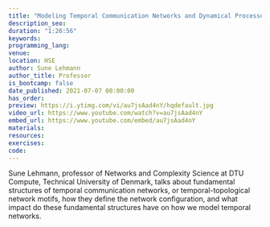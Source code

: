 ```yaml
---
title: "Modeling Temporal Communication Networks and Dynamical Processes"
description_seo:
duration: "1:26:56"
keywords:
programming_lang:
venue:
location: HSE
author: Sune Lehmann
author_title: Professor
is_bootcamp: false
date_published: 2021-07-07 00:00:00
has_order:
preview: https://i.ytimg.com/vi/au7jsAad4nY/hqdefault.jpg
video_url: https://www.youtube.com/watch?v=au7jsAad4nY
embed_url: https://www.youtube.com/embed/au7jsAad4nY
materials:
resources:
exercises:
code:
---
```


Sune Lehmann, professor of Networks and Complexity Science at DTU Compute, Technical University of Denmark, talks about fundamental structures of temporal communication networks, or temporal-topological network motifs, how they define the network configuration, and what impact do these fundamental structures have on how we model temporal networks.